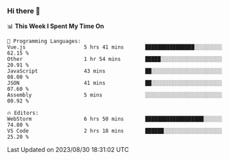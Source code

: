 ### Hi there 👋

<!--
**asdf12303116/asdf12303116** is a ✨ _special_ ✨ repository because its `README.md` (this file) appears on your GitHub profile.

Here are some ideas to get you started:

- 🔭 I’m currently working on ...
- 🌱 I’m currently learning ...
- 👯 I’m looking to collaborate on ...
- 🤔 I’m looking for help with ...
- 💬 Ask me about ...
- 📫 How to reach me: ...
- 😄 Pronouns: ...
- ⚡ Fun fact: ...
-->

<!--START_SECTION:waka-->
📊 **This Week I Spent My Time On** 

```text
💬 Programming Languages: 
Vue.js                   5 hrs 41 mins       ████████████████░░░░░░░░░   62.15 % 
Other                    1 hr 54 mins        █████░░░░░░░░░░░░░░░░░░░░   20.91 % 
JavaScript               43 mins             ██░░░░░░░░░░░░░░░░░░░░░░░   08.00 % 
JSON                     41 mins             ██░░░░░░░░░░░░░░░░░░░░░░░   07.60 % 
Assembly                 5 mins              ░░░░░░░░░░░░░░░░░░░░░░░░░   00.92 % 

🔥 Editors: 
WebStorm                 6 hrs 50 mins       ███████████████████░░░░░░   74.80 % 
VS Code                  2 hrs 18 mins       ██████░░░░░░░░░░░░░░░░░░░   25.20 % 
```


 Last Updated on 2023/08/30 18:31:02 UTC
<!--END_SECTION:waka-->
